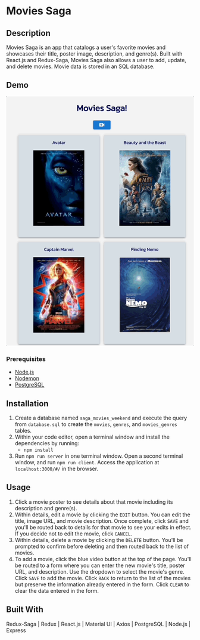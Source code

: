 # Movies Saga

## Description

Movies Saga is an app that catalogs a user's favorite movies and showcases their title, poster image, description, and genre(s). Built with React.js and Redux-Saga, Movies Saga also allows a user to add, update, and delete movies. Movie data is stored in an SQL database. 

## Demo

<p align ="center">
    <img src="movie-saga.gif" />
</p>

### Prerequisites

- [Node.js](https://nodejs.org/en/)
- [Nodemon](https://www.npmjs.com/package/nodemon)
- [PostgreSQL](https://www.postgresql.org/)

## Installation

1. Create a database named `saga_movies_weekend` and execute the query from `database.sql` to create the `movies`, `genres`, and `movies_genres` tables. 
2. Within your code editor, open a terminal window and install the dependencies by running:
    - `npm install`
3. Run `npm run server` in one terminal window. Open a second terminal window, and run `npm run client`. Access the application at `localhost:3000/#/` in the browser.

## Usage

1. Click a movie poster to see details about that movie including its description and genre(s). 
2. Within details, edit a movie by clicking the `EDIT` button. You can edit the title, image URL, and movie description. Once complete, click `SAVE` and you'll be routed back to details for that movie to see your edits in effect. If you decide not to edit the movie, click `CANCEL`.
3. Within details, delete a movie by clicking the `DELETE` button. You'll be prompted to confirm before deleting and then routed back to the list of movies.
4. To add a movie, click the blue video button at the top of the page. You'll be routed to a form where you can enter the new movie's title, poster URL, and description. Use the dropdown to select the movie's genre. Click `SAVE` to add the movie. Click `BACK` to return to the list of the movies but preserve the information already entered in the form. Click `CLEAR` to clear the data entered in the form. 

## Built With

Redux-Saga | Redux | React.js | Material UI | Axios | PostgreSQL | Node.js | Express
